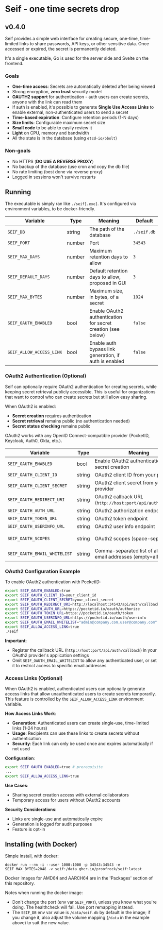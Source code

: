 # Seif - one time secrets drop

## v0.4.0

Seif provides a simple web interface for creating secure, one-time, time-limited links to share passwords, API keys, or other sensitive data. Once accessed or expired, the secret is permanently deleted.

It's a single executable, Go is used for the server side and Svelte on the frontend.

### Goals

- **One-time access**: Secrets are automatically deleted after being viewed
- Strong encryption, **zero trust** security model
- **OAUTH2 support** for authentication - auth users can create secrets, anyone with the link can read them
- If auth is enabled, it's possible to generate **Single Use Access Links** to enable external, non-authenticated users to send a secret
- **Time-based expiration**: Configure retention periods (1-N days)
- **Size limits**: Configurable maximum secret size
- **Small code** to be able to easily review it
- **Light** on CPU, memory and bandwidth
- All the state is in the database (using `etcd-io/bbolt`)

### Non-goals

- No HTTPS (__DO USE A REVERSE PROXY__)
- No backup of the database (use cron and copy the db file)
- No rate limiting (best done via reverse proxy)
- Logged in sessions won't survive restarts

## Running

The executable is simply ran like `./seif[.exe]`. It's configured via environment variables, to be docker-friendly.

| Variable                 | Type   | Meaning                                                      | Default     |
| ------------------------ | ------ | ------------------------------------------------------------ | ----------- |
| `SEIF_DB`                | string | The path of the database                                     | `./seif.db` |
| `SEIF_PORT`              | number | Port                                                         | `34543`     |
| `SEIF_MAX_DAYS`          | number | Maximum retention days to allow                              | `3`         |
| `SEIF_DEFAULT_DAYS`      | number | Default retention days to allow, proposed in GUI             | `3`         |
| `SEIF_MAX_BYTES`         | number | Maximum size, in bytes, of a secret                          | `1024`      |
| `SEIF_OAUTH_ENABLED`     | bool   | Enable OAuth2 authentication for secret creation (see below) | `false`     |
| `SEIF_ALLOW_ACCESS_LINK` | bool   | Enable auth bypass link generation, if auth is enabled       | `false`     |

### OAuth2 Authentication (Optional)

Seif can optionally require OAuth2 authentication for creating secrets, while keeping secret retrieval publicly accessible. This is useful for organizations that want to control who can create secrets but still allow easy sharing.

When OAuth2 is enabled:
- **Secret creation** requires authentication
- **Secret retrieval** remains public (no authentication needed)
- **Secret status checking** remains public

OAuth2 works with any OpenID Connect-compatible provider (PocketID, Keycloak, Auth0, Okta, etc.).

| Variable                     | Type   | Meaning                                                           | Default                |
| ---------------------------- | ------ | ----------------------------------------------------------------- | ---------------------- |
| `SEIF_OAUTH_ENABLED`         | bool   | Enable OAuth2 authentication for secret creation                  | `false`                |
| `SEIF_OAUTH_CLIENT_ID`       | string | OAuth2 client ID from your provider                               | -                      |
| `SEIF_OAUTH_CLIENT_SECRET`   | string | OAuth2 client secret from your provider                           | -                      |
| `SEIF_OAUTH_REDIRECT_URI`    | string | OAuth2 callback URL (`http://host:port/api/auth/callback`)        | -                      |
| `SEIF_OAUTH_AUTH_URL`        | string | OAuth2 authorization endpoint                                     | -                      |
| `SEIF_OAUTH_TOKEN_URL`       | string | OAuth2 token endpoint                                             | -                      |
| `SEIF_OAUTH_USERINFO_URL`    | string | OAuth2 user info endpoint                                         | -                      |
| `SEIF_OAUTH_SCOPES`          | string | OAuth2 scopes (space-separated)                                   | `openid email profile` |
| `SEIF_OAUTH_EMAIL_WHITELIST` | string | Comma-separated list of allowed email addresses (empty=allow all) | -                      |

### OAuth2 Configuration Example

To enable OAuth2 authentication with PocketID:

```bash
export SEIF_OAUTH_ENABLED=true
export SEIF_OAUTH_CLIENT_ID=your_client_id
export SEIF_OAUTH_CLIENT_SECRET=your_client_secret
export SEIF_OAUTH_REDIRECT_URI=http://localhost:34543/api/auth/callback
export SEIF_OAUTH_AUTH_URL=https://pocketid.io/oauth/authorize
export SEIF_OAUTH_TOKEN_URL=https://pocketid.io/oauth/token
export SEIF_OAUTH_USERINFO_URL=https://pocketid.io/oauth/userinfo
export SEIF_OAUTH_EMAIL_WHITELIST="admin@company.com,user@company.com"
export SEIF_ALLOW_ACCESS_LINK=true
./seif
```

**Important**:
- Register the callback URL (`http://host:port/api/auth/callback`) in your OAuth2 provider's application settings
- Omit `SEIF_OAUTH_EMAIL_WHITELIST` to allow any authenticated user, or set it to restrict access to specific email addresses

### Access Links (Optional)

When OAuth2 is enabled, authenticated users can optionally generate access links that allow unauthenticated users to create secrets temporarily. This feature is controlled by the `SEIF_ALLOW_ACCESS_LINK` environment variable.

**How Access Links Work**:
- **Generation**: Authenticated users can create single-use, time-limited links (1-24 hours)
- **Usage**: Recipients can use these links to create secrets without authentication
- **Security**: Each link can only be used once and expires automatically if not used

**Configuration**:
```bash
export SEIF_OAUTH_ENABLED=true # prerequisite
...
export SEIF_ALLOW_ACCESS_LINK=true
```

**Use Cases**:
- Sharing secret creation access with external collaborators
- Temporary access for users without OAuth2 accounts

**Security Considerations**:
- Links are single-use and automatically expire
- Generation is logged for audit purposes
- Feature is opt-in

## Installing (with Docker)

Simple install, with docker:

`docker run --rm -i --user 1000:1000 -p 34543:34543 -e SEIF_MAX_BYTES=2048 -v seif:/data ghcr.io/proofrock/seif:latest`

Docker images for AMD64 and AARCH64 are in the 'Packages' section of this repository.

Notes when running the docker image:
- Don't change the port (env var `SEIF_PORT`), unless you know what you're doing. The healthcheck will fail. Use port remapping instead.
- The `SEIF_DB` env var value is `/data/seif.db` by default in the image; if you change it, also adjust the volume mapping (`/data` in the example above) to suit the new value.
